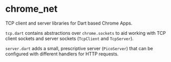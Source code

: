 # chrome_net

TCP client and server libraries for Dart based Chrome Apps.

`tcp.dart` contains abstractions over `chrome.sockets` to aid working with TCP
client sockets and server sockets (`TcpClient` and `TcpServer`).

`server.dart` adds a small, prescriptive server (`PicoServer`) that can be 
configured with different handlers for HTTP requests.
